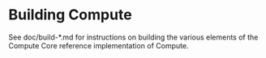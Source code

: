 Building Compute
=============

See doc/build-*.md for instructions on building the various
elements of the Compute Core reference implementation of Compute.
